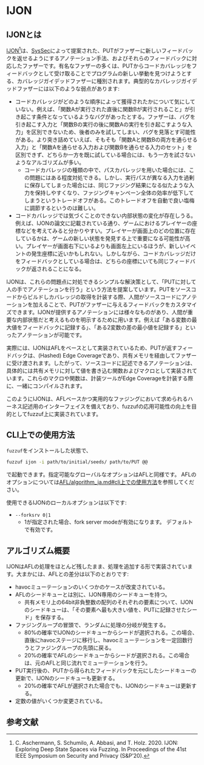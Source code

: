 # IJON

## IJONとは

[IJON](https://github.com/RUB-SysSec/ijon/)[^ijon]は、[SysSec](https://informatik.rub.de/syssec/)によって提案された、PUTがファザーに新しいフィードバックを返せるようにするアノテーション手法、およびそれらのフィードバックに対応したファザーです。有名なファザーの多くは、PUTからコードカバレッジをフィードバックとして受け取ることでプログラムの新しい挙動を見つけようとする、カバレッジガイデッドファザーに種別されます。典型的なカバレッジガイデッドファザーには以下のような弱点があります: 

- コードカバレッジがどのような順序によって獲得されたかについて気にしていない。例えば、「関数Aが実行された直後に関数Bが実行されること」が引き起こす条件となっているようなバグがあったとする。ファザーは、バグを引き起こす入力と「関数Bの実行の後に関数Aの実行を引き起こすような入力」を区別できないため、後者のみを試してしまい、バグを見落とす可能性がある。より突き詰めていえば、そもそも「関数Aと関数Bの両方を通らせる入力」と「関数Aを通らせる入力および関数Bを通らせる入力のセット」を区別できず、どちらか一方を既に試している場合には、もう一方を試さないようなアルゴリズムが多い。
  - コードカバレッジの種類の中で、パスカバレッジを用いた場合には、この問題にはある程度対処できる。しかし、実行パスが異なる入力を過剰に保存してしまった場合には、同じファジング結果になる似たような入力を保持しやすくなり、ファジングキャンペーン全体の効率が低下してしまうというトレードオフがある。このトレードオフを自動で良い塩梅に調節するというのは難しい。
- コードカバレッジでは気づくことのできない内部状態の変化が存在しうる。例えば、IJONの論文に記載されている通り、ゲームにおけるプレイヤーの座標などを考えてみると分かりやすい。プレイヤーが画面上のどの位置に存在しているかは、ゲームの新しい状態を発見する上で重要になる可能性が高い。プレイヤーが画面右下にいるよりも画面左上にいるほうが、新しいイベントの発生座標に近いかもしれない。しかしながら、コードカバレッジだけをフィードバックとしている場合は、どちらの座標にいても同じフィードバックが返されることになる。

IJONは、これらの問題点に対処できるシンプルな解決策として、「PUTに対して人の手でアノテーションを行う」という方法を提案しています。PUTをソースコードからビルドしカバレッジの取得を計装する際、人間がソースコードにアノテーションを加えることで、PUTがファザーに与えるフィードバックをカスタマイズできます。IJONが提供するアノテーションには様々なものがあり、人間が重要な内部状態だと考えるものを明示するために用います。例えば「ある変数の最大値をフィードバックに記録する」、「ある2変数の差の最小値を記録する」といったアノテーションが可能です。

実際には、IJONはAFLをベースとして実装されているため、PUTが返すフィードバックは、(Hashed) Edge Coverageであり、共有メモリを経由してファザーに受け渡されます。したがって、ソースコードに記述できるアノテーションは、具体的には共有メモリに対して値を書き込む関数およびマクロとして実装されています。これらのマクロや関数は、計装ツールがEdge Coverageを計装する際に、一緒にコンパイルされます。

このようにIJONは、AFLベースかつ実用的なファジングにおいて求められるハーネス記述用のインターフェイスを備えており、fuzzufの応用可能性の向上を目的としてfuzzuf上に実装されています。

## CLI上での使用方法

`fuzzuf`をインストールした状態で、

```bash
fuzzuf ijon -i path/to/initial/seeds/ path/to/PUT @@
```

で起動できます。指定可能なグローバルなオプションはAFLと同様です。
AFLのオプションについては[AFL/algorithm_ja.md#cli上での使用方法](/docs/algorithms/afl/algorithm_ja.md#cli上での使用方法)を参照してください。

使用できるIJONのローカルオプションは以下です:

- `--forksrv 0|1`
  - 1が指定された場合、fork server modeが有効になります。 デフォルトで有効です。


## アルゴリズム概要

IJONはAFLの処理をほとんど残したまま、処理を追加する形で実装されています。大まかには、AFLとの差分は以下のとおりです:

- havocミューテーションのいくつかのケースが改変されている。
- AFLのシードキューとは別に、IJON専用のシードキューを持つ。
  - 共有メモリ上の64bit非負整数の配列のそれぞれの要素について、IJONのシードキューは、「その要素へ最も大きい値を、PUTに記録させたシード」を保存する。
- ファジングループの冒頭で、ランダムに処理の分岐が発生する。
  - 80%の確率でIJONのシードキューからシードが選択される。この場合、直後にhavocステージに移行し、havocミューテーションを一定回数行うとファジングループの先頭に戻る。
  - 20%の確率でAFLのシードキューからシードが選択される。この場合は、元のAFLと同じ流れでミューテーションを行う。
- PUT実行後の、PUTから得られたフィードバックを元にしたシードキューの更新で、IJONのシードキューも更新する。
  - 20%の確率でAFLが選択された場合でも、IJONのシードキューは更新する。
- 定数の値がいくつか変更されている。

## 参考文献

[^ijon]: C. Aschermann, S. Schumilo, A. Abbasi, and T. Holz. 2020. IJON: Exploring Deep State Spaces via Fuzzing. In Proceedings of the 41st IEEE Symposium on Security and Privacy (S&P’20).
